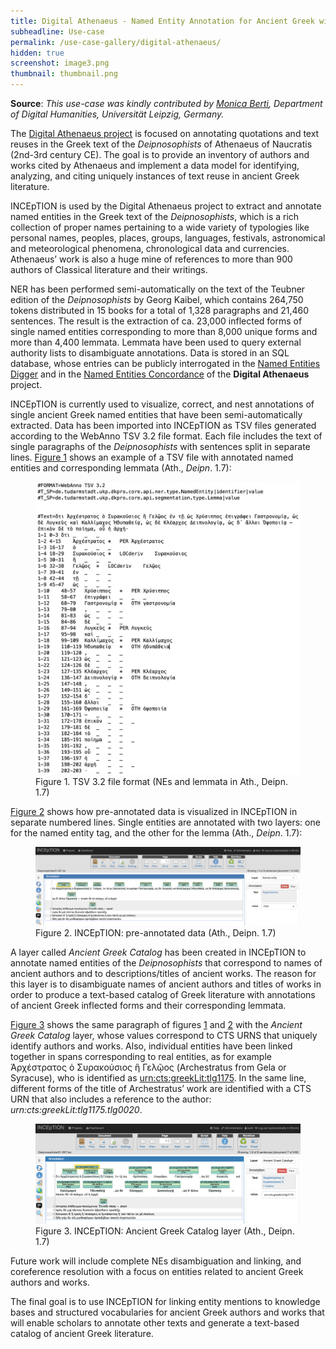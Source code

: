 ```yaml
---
title: Digital Athenaeus - Named Entity Annotation for Ancient Greek with INCEpTION
subheadline: Use-case
permalink: /use-case-gallery/digital-athenaeus/
hidden: true
screenshot: image3.png
thumbnail: thumbnail.png
---
```


**Source**: *This use-case was kindly contributed by [Monica Berti](http://www.monicaberti.com), Department of Digital Humanities,
Universität Leipzig, Germany.*

The [Digital Athenaeus project](<http://www.digitalathenaeus.org>)  is
focused on annotating quotations and text reuses in the Greek text of
the *Deipnosophists* of Athenaeus of Naucratis (2nd-3rd century CE). The
goal is to provide an inventory of authors and works cited by Athenaeus
and implement a data model for identifying, analyzing, and citing
uniquely instances of text reuse in ancient Greek literature.

INCEpTION is used by the Digital Athenaeus project to extract and
annotate named entities in the Greek text of the *Deipnosophists*, which
is a rich collection of proper names pertaining to a wide variety of
typologies like personal names, peoples, places, groups, languages,
festivals, astronomical and meteorological phenomena, chronological data
and currencies. Athenaeus’ work is also a huge mine of references to
more than 900 authors of Classical literature and their writings.

NER has been performed semi-automatically on the text of the Teubner
edition of the *Deipnosophists* by Georg Kaibel, which contains 264,750
tokens distributed in 15 books for a total of 1,328 paragraphs and
21,460 sentences. The result is the extraction of ca. 23,000 inflected
forms of single named entities corresponding to more than 8,000 unique
forms and more than 4,400 lemmata. Lemmata have been used to query
external authority lists to disambiguate annotations. Data is stored in
an SQL database, whose entries can be publicly interrogated in the
[Named Entities Digger](<http://www.digitalathenaeus.org/tools/KaibelText/named_entities_digger.php>)
and in the [Named Entities Concordance](<http://www.digitalathenaeus.org/tools/KaibelText/named_entities_concordance.php>)
of the **Digital Athenaeus** project.

INCEpTION is currently used to visualize, correct, and nest annotations
of single ancient Greek named entities that have been semi-automatically
extracted. Data has been imported into INCEpTION as TSV files generated
according to the WebAnno TSV 3.2 file format. Each file includes the
text of single paragraphs of the *Deipnosophists* with sentences split
in separate lines. <a href="#figure1">Figure 1</a> shows an example of a TSV file with
annotated named entities and corresponding lemmata (Ath., *Deipn*. 1.7):

<figure id="figure1">
  <img src="image1.jpeg" alt="my alt text"/>
  <figcaption>Figure 1. TSV 3.2 file format (NEs and lemmata in Ath., Deipn. 1.7)</figcaption>
</figure>

<a href="#figure2">Figure 2</a> shows how pre-annotated data is visualized in INCEpTION in
separate numbered lines. Single entities are annotated with two layers:
one for the named entity tag, and the other for the lemma (Ath.,
*Deipn*. 1.7):

<figure id="figure2">
  <img src="image2.jpg" alt="my alt text"/>
  <figcaption>Figure 2. INCEpTION: pre-annotated data (Ath., Deipn. 1.7)</figcaption>
</figure>

A layer called *Ancient Greek Catalog* has been created in INCEpTION to
annotate named entities of the *Deipnosophists* that correspond to names
of ancient authors and to descriptions/titles of ancient works. The
reason for this layer is to disambiguate names of ancient authors and
titles of works in order to produce a text-based catalog of Greek
literature with annotations of ancient Greek inflected forms and their
corresponding lemmata.

<a href="#figure3">Figure 3</a> shows the same paragraph of figures 
<a href="#figure1">1</a> and <a href="#figure2">2</a> with the *Ancient
Greek Catalog* layer, whose values correspond to CTS URNS that uniquely
identify authors and works. Also, individual entities have been linked
together in spans corresponding to real entities, as for example
Ἀρχέστρατος ὁ Συρακούσιος ἣ Γελῷος (Archestratus from Gela or Syracuse),
who is identified as [urn:cts:greekLit:tlg1175](http://catalog.perseus.org/catalog/urn:cts:greekLit:tlg1175). In the same line,
different forms of the title of Archestratus’ work are identified with a
CTS URN that also includes a reference to the author:
*urn:cts:greekLit:tlg1175.tlg0020*.

<figure id="figure3">
  <img src="image3.png" alt="my alt text"/>
  <figcaption>Figure 3. INCEpTION: Ancient Greek Catalog layer (Ath., Deipn. 1.7)</figcaption>
</figure>

Future work will include complete NEs disambiguation and linking, and
coreference resolution with a focus on entities related to ancient Greek
authors and works.

The final goal is to use INCEpTION for linking entity mentions to
knowledge bases and structured vocabularies for ancient Greek authors
and works that will enable scholars to annotate other texts and generate
a text-based catalog of ancient Greek literature.
